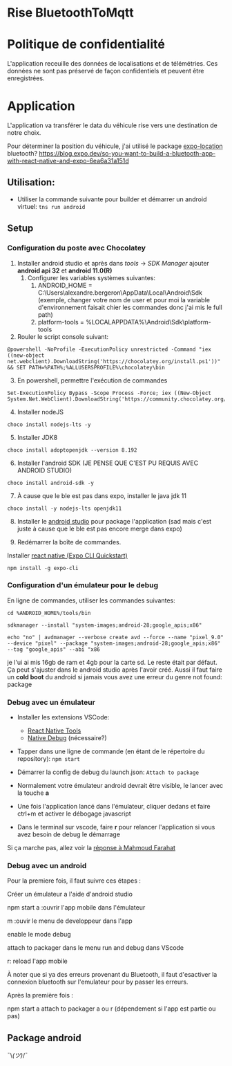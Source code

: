 # Rise BluetoothToMqtt

# Politique de confidentialité
L'application receuille des données de localisations et de télémétries. Ces données ne sont pas préservé de façon confidentiels et peuvent être enregistrées. 


# Application
L'application va transférer le data du véhicule rise vers une destination de notre choix.

Pour déterminer la position du véhicule, j'ai utilisé le package [expo-location](https://docs.expo.dev/versions/latest/sdk/location/)
bluetooth? https://blog.expo.dev/so-you-want-to-build-a-bluetooth-app-with-react-native-and-expo-6ea6a31a151d
## Utilisation:

* Utiliser la commande suivante pour builder et démarrer un android virtuel: ``` tns run android ```

## Setup

### Configuration du poste avec Chocolatey

1. Installer android studio et après dans *tools* -> *SDK Manager* ajouter **android api 32** et **android 11.0(R)**
   1. Configurer les variables systèmes suivantes:
      1. ANDROID_HOME = C:\Users\alexandre.bergeron\AppData\Local\Android\Sdk (exemple, changer votre nom de user et pour moi la variable d'environnement faisait chier les commandes donc j'ai mis le full path)
      1. platform-tools = %LOCALAPPDATA%\Android\Sdk\platform-tools
2. Rouler le script console suivant:
```
@powershell -NoProfile -ExecutionPolicy unrestricted -Command "iex ((new-object net.webclient).DownloadString('https://chocolatey.org/install.ps1'))" && SET PATH=%PATH%;%ALLUSERSPROFILE%\chocolatey\bin
```

3. En powershell, permettre l'exécution de commandes
```
Set-ExecutionPolicy Bypass -Scope Process -Force; iex ((New-Object System.Net.WebClient).DownloadString('https://community.chocolatey.org/install.ps1'))
```

4. Installer nodeJS
```
choco install nodejs-lts -y
```

5. Installer JDK8
```
choco install adoptopenjdk --version 8.192
```

6. Installer l'android SDK (JE PENSE QUE C'EST PU REQUIS AVEC ANDROID STUDIO)
```
choco install android-sdk -y
```

7. À cause que le ble est pas dans expo, installer le java jdk 11
```
choco install -y nodejs-lts openjdk11
```

8. Installer le [android studio](https://reactnative.dev/docs/environment-setup) pour package l'application (sad mais c'est juste à cause que le ble est pas encore merge dans expo)


9. Redémarrer la boîte de commandes.

Installer [react native (Expo CLI Quickstart)](https://v7.docs.nativescript.org/angular/start/ns-setup-win)
```
npm install -g expo-cli
```


### Configuration d'un émulateur pour le debug
En ligne de commandes, utiliser les commandes suivantes:
```
cd %ANDROID_HOME%/tools/bin
```
```
sdkmanager --install "system-images;android-28;google_apis;x86"
```
```
echo "no" | avdmanager --verbose create avd --force --name "pixel_9.0" --device "pixel" --package "system-images;android-28;google_apis;x86" --tag "google_apis" --abi "x86
```

je l'ui ai mis 16gb de ram et 4gb pour la carte sd. Le reste était par défaut. Ça peut s'ajuster dans le android studio après l'avoir créé. Aussi il faut faire un **cold boot** du android si jamais vous avez une erreur du genre not found: package
### Debug avec un émulateur

* Installer les extensions VSCode:
  * [React Native Tools](https://marketplace.visualstudio.com/items?itemName=msjsdiag.vscode-react-native)
  * [Native Debug](https://marketplace.visualstudio.com/items?itemName=webfreak.debug) (nécessaire?)

* Tapper dans une ligne de commande (en étant de le répertoire du repository):
```npm start```
* Démarrer la config de debug du launch.json: ```Attach to package```
* Normalement votre émulateur android devrait être visible, le lancer avec la touche **a** 
* Une fois l'application lancé dans l'émulateur, cliquer dedans et faire ctrl+m et activer le débogage javascript
* Dans le terminal sur vscode, faire **r** pour relancer l'application si vous avez besoin de debug le démarrage

Si ça marche pas, allez voir la [réponse à Mahmoud Farahat](https://stackoverflow.com/questions/57412994/cant-debug-expo-project-on-vscode)

### Debug avec un android

Pour la premiere fois, il faut suivre ces étapes :

Créer un émulateur a l'aide d'android studio

npm start
a :ouvrir l'app mobile dans l'émulateur

m :ouvir le menu de developpeur dans l'app

enable le mode debug

attach to packager dans le menu run and debug dans VScode

r: reload l'app mobile


À noter que si ya des erreurs provenant du Bluetooth, il faut d'esactiver la connexion bluetooth sur l'emulateur pour by passer les erreurs.

Après la première fois :

npm start
a
attach to packager
a ou r (dépendement si l'app est partie ou pas)

## Package android

¯\\_(ツ)_/¯
